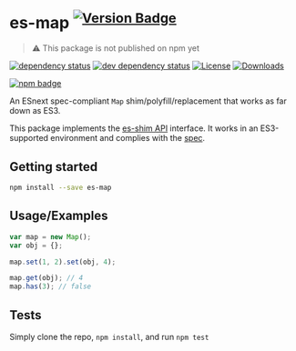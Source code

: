 # es-map <sup>[![Version Badge][npm-version-svg]][package-url]</sup>

> ⚠️ This package is not published on npm yet

[![dependency status][deps-svg]][deps-url]
[![dev dependency status][dev-deps-svg]][dev-deps-url]
[![License][license-image]][license-url]
[![Downloads][downloads-image]][downloads-url]

[![npm badge][npm-badge-png]][package-url]

An ESnext spec-compliant `Map` shim/polyfill/replacement that works as far down as ES3.

This package implements the [es-shim API](https://github.com/es-shims/api) interface. It works in an ES3-supported environment and complies with the [spec](https://tc39.es/ecma262/#sec-map-objects).

## Getting started

```sh
npm install --save es-map
```

## Usage/Examples

```js
var map = new Map();
var obj = {};

map.set(1, 2).set(obj, 4);

map.get(obj); // 4
map.has(3); // false
```

## Tests
Simply clone the repo, `npm install`, and run `npm test`

[package-url]: https://npmjs.org/package/es-shims/es-map
[npm-version-svg]: https://versionbadg.es/es-shims/es-map.svg
[deps-svg]: https://david-dm.org/es-shims/es-map.svg
[deps-url]: https://david-dm.org/es-shims/es-map
[dev-deps-svg]: https://david-dm.org/es-shims/es-map/dev-status.svg
[dev-deps-url]: https://david-dm.org/es-shims/es-map#info=devDependencies
[npm-badge-png]: https://nodei.co/npm/es-shims/es-map.png?downloads=true&stars=true
[license-image]: https://img.shields.io/npm/l/es-shims/es-map.svg
[license-url]: LICENSE
[downloads-image]: https://img.shields.io/npm/dm/es-shims/es-map.svg
[downloads-url]: https://npm-stat.com/charts.html?package=es-shims/es-map
